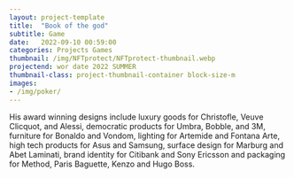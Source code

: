 ```yaml
---
layout: project-template
title:  "Book of the god"
subtitle: Game
date:   2022-09-10 00:59:00
categories: Projects Games
thumbnail: /img/NFTprotect/NFTprotect-thumbnail.webp
projectend: wor date 2022 SUMMER
thumbnail-class: project-thumbnail-container block-size-m
images:
- /img/poker/
---
```


His award winning designs include luxury goods for Christofle, Veuve Clicquot, and Alessi, democratic products for Umbra, Bobble, and 3M, furniture for Bonaldo and Vondom, lighting for Artemide and Fontana Arte, high tech products for Asus and Samsung, surface design for Marburg and Abet Laminati, brand identity for Citibank and Sony Ericsson and packaging for Method, Paris Baguette, Kenzo and Hugo Boss.
